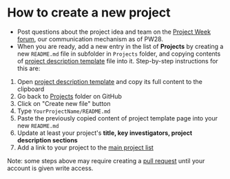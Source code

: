 # How to create a new project

- Post questions about the project idea and team on the [Project Week forum][forum], our communication mechanism as of PW28.
- When you are ready, add a new entry in the list of **Projects** by creating a new `README.md` file in subfolder in `Projects` folder, and copying contents of [project description template][project-description-template] file into it. Step-by-step instructions for this are:

1. Open [project description template][project-description-template] and copy its full content to the clipboard
1. Go back to [Projects](https://github.com/NA-MIC/ProjectWeek/tree/master/PW38_2023_GranCanaria/Projects) folder on GitHub
1. Click on "Create new file" button
1. Type `YourProjectName/README.md`
1. Paste the previously copied content of project template page into your new `README.md`
1. Update at least your project's __title, key investigators, project description sections__
1. Add a link to your project to the [main project list](..#projects-how-to-add-a-new-project)

Note: some steps above may require creating a [pull request](https://help.github.com/articles/creating-a-pull-request/) until your account is given write access.

[forum]: https://discourse.slicer.org/c/community/project-week
[project-description-template]: https://raw.githubusercontent.com/NA-MIC/ProjectWeek/master/PW30_2019_GranCanaria/Projects/Template/README.md
